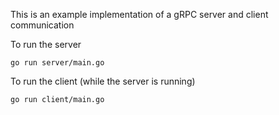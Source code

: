 This is an example implementation of a gRPC server and client communication

To run the server
```
go run server/main.go
```

To run the client (while the server is running)
```
go run client/main.go
```
